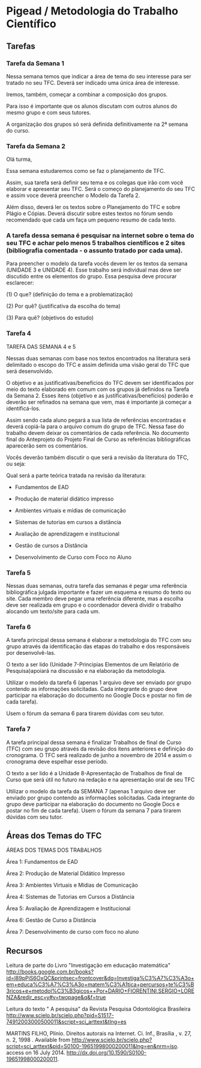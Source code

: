 
# Pigead / Metodologia do Trabalho Científico

## Tarefas

### Tarefa da Semana 1

Nessa semana temos que indicar a área de tema do seu interesse para ser tratado no seu TFC. Deverá ser indicado uma única área de interesse.

Iremos, também, começar a combinar a composição dos grupos.

Para isso é importante que os alunos discutam com outros alunos do mesmo grupo e com seus tutores.

A organização dos grupos só será definida definitivamente na 2ª semana do curso.

### Tarefa da Semana 2

Olá turma,

Essa semana estudaremos como se faz o planejamento de TFC.

Assim, sua tarefa será definir seu tema e os colegas que irão com você elaborar e apresentar seu TFC. Será o começo do planejamento do seu TFC e assim voce deverá preencher o Modelo da Tarefa 2.

Além disso, deverá ler os textos sobre o Planejamento do TFC e sobre Plágio e Cópias. Deverá discutir sobre estes textos no fórum sendo recomendado que cada um faça um pequeno resumo de cada texto.

### A tarefa dessa semana é pesquisar na internet sobre o tema do seu TFC e achar pelo menos 5 trabalhos científicos e 2 sites (bibliografia comentada - o assunto tratado por cada uma).
Para preencher o modelo da tarefa vocês devem ler os textos da semana (UNIDADE 3 e UNIDADE 4).
Esse trabalho será individual mas deve ser discutido entre os elementos do grupo.
Essa pesquisa deve procurar esclarecer:

(1) O que? (definição do tema e a problematização)

(2) Por quê? (justificativa da escolha do tema)

(3) Para quê? (objetivos do estudo)

### Tarefa 4

TAREFA DAS SEMANA 4 e 5

Nessas duas semanas com base nos textos encontrados na literatura será delimitado o escopo do TFC e assim definida uma visão geral do TFC que será desenvolvido.

O objetivo e as justificativas/benefícios do TFC devem ser identificados por meio do texto elaborado em comum com os grupos já definidos na Tarefa da Semana 2. Esses itens (objetivo e as justificativas/benefícios) poderão e deverão ser refinados na semana que vem, mas é importante já começar a identificá-los.

Assim sendo cada aluno pegará a sua lista de referências encontradas e deverá copiá-la para o arquivo comum do grupo de TFC. Nessa fase do trabalho devem deixar os comentários de cada referência. No documento final do Anteprojeto do Projeto Final de Curso as referências bibliográficas aparecerão sem os comentários.

Vocês deverão também discutir o que será a revisão da literatura do TFC, ou seja:

Qual será a parte teórica tratada na revisão da literatura:

- Fundamentos de EAD

- Produção de material didático impresso

- Ambientes virtuais e mídias de comunicação

- Sistemas de tutorias em cursos a distância

- Avaliação de aprendizagem e institucional

- Gestão de cursos a Distância

- Desenvolvimento de Curso com Foco no Aluno

### Tarefa 5

Nessas duas semanas, outra  tarefa das semanas é pegar uma referência bibliográfica julgada importante e fazer um esquema e resumo do texto ou site. Cada membro deve pegar uma referência diferente, mas a escolha deve ser realizada em grupo e o coordenador deverá dividir o trabalho alocando um texto/site para cada um.

### Tarefa 6

A tarefa principal dessa semana é elaborar a metodologia do TFC com seu grupo através da identificação das etapas do trabalho e dos responsáveis por desenvolvê-las.

O texto a ser lido (Unidade 7-Principias Elementos de um Relatório de Pesquisa)apoiará na discussão e na elaboração da metodologia.

Utilizar o modelo da tarefa 6 (apenas 1 arquivo deve ser enviado por grupo contendo as informações solicitadas. Cada integrante do grupo deve participar na elaboração do documento no Google Docs e postar no fim de cada tarefa).

Usem o fórum da semana 6 para tirarem dúvidas com seu tutor.

### Tarefa 7

A tarefa principal dessa semana é finalizar Trabalhos de final de Curso (TFC) com seu grupo através da revisão dos itens anteriores e definição do cronograma. O TFC será realizado de junho a novembro de 2014 e assim o cronograma deve espelhar esse período.

O texto a ser lido é a Unidade 8-Apresentação de Trabalhos de final de Curso que será útil no futuro na redação e na apresentação oral de seu TFC

Utilizar o modelo da tarefa da SEMANA 7 (apenas 1 arquivo deve ser enviado por grupo contendo as informações solicitadas. Cada integrante do grupo deve participar na elaboração do documento no Google Docs e postar no fim de cada tarefa).
Usem o fórum da semana 7 para tirarem dúvidas com seu tutor.

## Áreas dos Temas do TFC

ÁREAS DOS TEMAS DOS TRABALHOS

Área 1: Fundamentos de EAD

Área 2: Produção de Material Didático Impresso

Área 3: Ambientes Virtuais e Mídias de Comunicação

Área 4: Sistemas de Tutorias em Cursos a Distância

Área 5: Avaliação de Aprendizagem e Institucional

Área 6: Gestão de Curso a Distância

Área 7: Desenvolvimento de curso com foco no aluno



## Recursos

Leitura de parte do Livro "Investigação em educação matemática"
http://books.google.com.br/books?id=l89pPjS6OxQC&printsec=frontcover&dq=Investiga%C3%A7%C3%A3o+em+educa%C3%A7%C3%A3o+matem%C3%A1tica+percursos+te%C3%B3ricos+e+metodol%C3%B3gicos++Por+DARIO+FIORENTINI,SERGIO+LORENZA&redir_esc=y#v=twopage&q&f=true

Leitura do texto " A pesquisa" da Revista Pesquisa Odontológica Brasileira
http://www.scielo.br/scielo.php?pid=S1517-74912003000500011&script=sci_arttext&tlng=es


MARTINS FILHO, Plínio. Direitos autorais na Internet. Ci. Inf.,  Brasília ,  v. 27, n. 2,   1998 .   Available from <http://www.scielo.br/scielo.php?script=sci_arttext&pid=S0100-19651998000200011&lng=en&nrm=iso>. access on  16  July  2014.  http://dx.doi.org/10.1590/S0100-19651998000200011.
